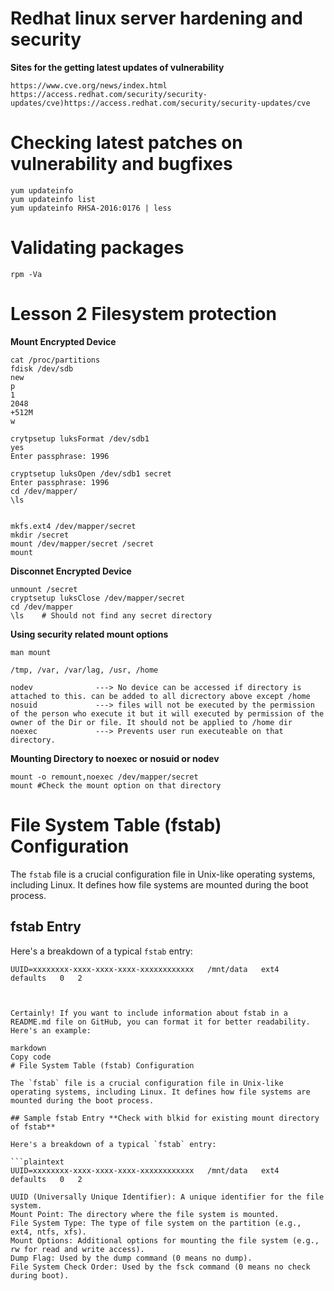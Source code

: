 # Redhat linux server hardening and security
**Sites for the getting latest updates of vulnerability**
```
https://www.cve.org/news/index.html
https://access.redhat.com/security/security-updates/cve)https://access.redhat.com/security/security-updates/cve
```
# Checking latest patches on vulnerability and bugfixes
```
yum updateinfo
yum updateinfo list
yum updateinfo RHSA-2016:0176 | less
```
# Validating packages
```
rpm -Va
```

# Lesson 2 Filesystem protection

**Mount Encrypted Device**
```
cat /proc/partitions
fdisk /dev/sdb
new
p
1
2048
+512M
w
```
```
crytpsetup luksFormat /dev/sdb1
yes
Enter passphrase: 1996

cryptsetup luksOpen /dev/sdb1 secret
Enter passphrase: 1996
cd /dev/mapper/
\ls


mkfs.ext4 /dev/mapper/secret
mkdir /secret
mount /dev/mapper/secret /secret
mount
```
**Disconnet Encrypted Device**
```
unmount /secret
cryptsetup luksClose /dev/mapper/secret
cd /dev/mapper
\ls    # Should not find any secret directory
```
**Using security related mount options**
```
man mount

/tmp, /var, /var/lag, /usr, /home

nodev              ---> No device can be accessed if directory is attached to this. can be added to all dicrectory above except /home
nosuid             ---> files will not be executed by the permission of the person who execute it but it will executed by permission of the owner of the Dir or file. It should not be applied to /home dir
noexec             ---> Prevents user run executeable on that directory.
```
**Mounting Directory to noexec or nosuid or nodev**
```
mount -o remount,noexec /dev/mapper/secret
mount #Check the mount option on that directory
```
# File System Table (fstab) Configuration

The `fstab` file is a crucial configuration file in Unix-like operating systems, including Linux. It defines how file systems are mounted during the boot process.

## fstab Entry

Here's a breakdown of a typical `fstab` entry:

```plaintext
UUID=xxxxxxxx-xxxx-xxxx-xxxx-xxxxxxxxxxxx   /mnt/data   ext4   defaults   0   2



Certainly! If you want to include information about fstab in a README.md file on GitHub, you can format it for better readability. Here's an example:

markdown
Copy code
# File System Table (fstab) Configuration

The `fstab` file is a crucial configuration file in Unix-like operating systems, including Linux. It defines how file systems are mounted during the boot process.

## Sample fstab Entry **Check with blkid for existing mount directory of fstab**

Here's a breakdown of a typical `fstab` entry:

```plaintext
UUID=xxxxxxxx-xxxx-xxxx-xxxx-xxxxxxxxxxxx   /mnt/data   ext4   defaults   0   2
```
```
UUID (Universally Unique Identifier): A unique identifier for the file system.
Mount Point: The directory where the file system is mounted.
File System Type: The type of file system on the partition (e.g., ext4, ntfs, xfs).
Mount Options: Additional options for mounting the file system (e.g., rw for read and write access).
Dump Flag: Used by the dump command (0 means no dump).
File System Check Order: Used by the fsck command (0 means no check during boot).
```
